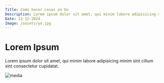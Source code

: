 ```yaml
---
Title: Como hacer cosas en Go
Description: Lorem ipsum dolor sit amet, qui minim labore adipisicing minim sint cillum sint consectetur
Date: 12-12-2024
Image: /assets/yo.jpg
---
```

# Lorem Ipsum

Lorem ipsum dolor sit amet, qui minim labore adipisicing minim sint cillum sint consectetur
cupidatat.

![media](/media/yo.jpg)
